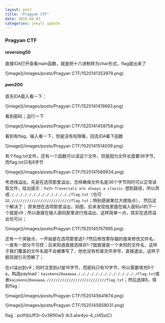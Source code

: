 ```yaml
---
layout: post
title: "Pragyan CTF"
date: 2018-04-03 
categories: jekyll update
---
```

### Pragyan CTF
#### reversing50
直接IDA打开查看main函数，就是把十六进制转为char形式，flag就出来了

![image](/images/posts/Pragyan CTF/1520141353979.png)

#### pwn200

首先IDA载入看一下：

![image](/images/posts/Pragyan CTF/1520141419663.png)

看到密码；运行一下

![image](/images/posts/Pragyan CTF/1520141459758.png)

看到有flag，输入看一下，但是没有权限看，回去IDA看下函数

![image](/images/posts/Pragyan CTF/1520141514009.png)

有个flag.txt文件，还有一个函数可以读这个文件，但是因为文件长度要36字节，而flag.txt只有6字节

![image](/images/posts/Pragyan CTF/1520141589934.png)

考虑栈溢出，先是在选项那里溢出，怎样确保文件名是36个字节同时可以正常读取文件，给出提示：`Path Traversals are always a classic.`想到路径，所以弄成`././././././././././././././flag.txt`（也可以`.///////////////////////////flag.txt`；特别感谢某位大佬指点）， 然后这个解决了；
原来想在选项那里溢出，如图，后来发现栈里面在输入密码s1的下一个就是v9；所以直接在输入密码那里进行栈溢出，这样简单一点，其实在选项溢出也可以；

![image](/images/posts/Pragyan CTF/1520145157995.png)

还有一个突破点，一开始是在选项那里选1-7然后修改寄存器的值来修改文件名，一直有一部分不可控；后来知道直接选择非1-7就直接是一个未知的文件名，这样子我们覆盖的文件名就不会被重写了，他也没有检查文件序号，直接退出，这样子题目就引刃而解了；

在s1溢出到v9；同时注意到s1是16字节，而密码只有10字节，所以需要填充6个a，构造payload：`kaiokenx20aaaaaa././././././././././././././flag.txt`或者`kaiokenx20aaaaaa.///////////////////////////flag.txt`；然后选择8，得到flag：

![image](/images/posts/Pragyan CTF/1520145641674.png)

![image](/images/posts/Pragyan CTF/1520145659031.png)

flag：pctf{bUff3r-0v3Rfl0wS`4r3.alw4ys-4_cl4SsiC}

